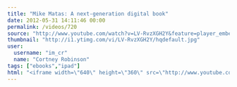 ```yaml
---
title: "Mike Matas: A next-generation digital book"
date: 2012-05-31 14:11:46 00:00
permalink: /videos/720
source: "http://www.youtube.com/watch?v=LV-RvzXGH2Y&feature=player_embedded#!"
thumbnail: "http://i1.ytimg.com/vi/LV-RvzXGH2Y/hqdefault.jpg"
user:
  username: "im_cr"
  name: "Cortney Robinson"
tags: ["ebooks","ipad"]
html: "<iframe width=\"640\" height=\"360\" src=\"http://www.youtube.com/embed/LV-RvzXGH2Y?wmode=transparent&fs=1&feature=oembed\" frameborder=\"0\" allowfullscreen></iframe>"
---
```


